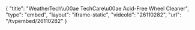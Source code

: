 {
    "title": "WeatherTech\u00ae TechCare\u00ae Acid-Free Wheel Cleaner",
    "type": "embed",
    "layout": "iframe-static",
    "videoId": "26110282",
    "url": "\/tvpembed\/26110282"
}